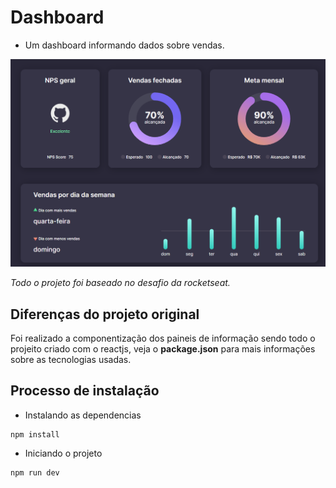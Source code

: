 # Dashboard

- Um dashboard informando dados sobre vendas.

![imagem do dashboard](image.png)

_Todo o projeto foi baseado no desafio da rocketseat._

## Diferenças do projeto original

Foi realizado a componentização dos paineis de informação sendo todo o projeito criado com o reactjs, veja o __package.json__ para mais informações sobre as tecnologias usadas.

## Processo de instalação

- Instalando as dependencias
```console
npm install
```
- Iniciando o projeto
```console
npm run dev
```




